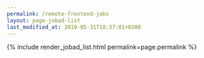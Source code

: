 ```yaml
---
permalink: /remote-frontend-jobs
layout: page-jobad-list
last_modified_at: 2019-05-31T18:37:01+0200
---
```

{% include render_jobad_list.html permalink=page.permalink %}
